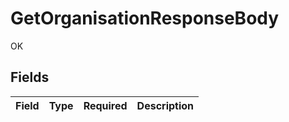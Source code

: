 # GetOrganisationResponseBody

OK


## Fields

| Field       | Type        | Required    | Description |
| ----------- | ----------- | ----------- | ----------- |
